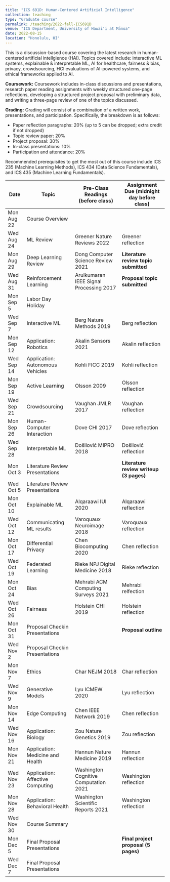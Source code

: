 ```yaml
---
title: "ICS 691D: Human-Centered Artificial Intelligence"
collection: teaching
type: "Graduate course"
permalink: /teaching/2022-fall-ICS691D
venue: "ICS Department, University of Hawaiʻi at Mānoa"
date: 2022-08-15
location: "Honolulu, HI"
---
```


This is a discussion-based course covering the latest research in human-centered artificial intellgience (HAI). Topics covered include: interactive ML systems, explainable & interpretable ML, AI for healthcare, fairness & bias, privacy, crowdsourcing, HCI evaluations of AI-powered systems, and ethical frameworks applied to AI. 

**Coursework:** Coursework includes in-class discussions and presentations, research paper reading assignments with weekly structured one-page reflections, developing a structured project proposal with preliminary data, and writing a three-page review of one of the topics discussed.

**Grading:** Grading will consist of a combination of a written work, presentations, and participation. Specifically, the breakdown is as follows:
* Paper reflection paragraphs: 20% (up to 5 can be dropped; extra credit if not dropped)
* Topic review paper: 20%
* Project proposal: 30%
* In-class presentations: 10%
* Participation and attendance: 20%

Recommended prerequisites to get the most out of this course include ICS 235 (Machine Learning Methods), ICS 434 (Data Science Fundamentals), and ICS 435 (Machine Learning Fundamentals).

| Date         | Topic                             | Pre-Class Readings (before class)       | Assignment Due (midnight day before class) |
| -            | -                                 | -                                       | -                                          |
| Mon Aug 22   | Course Overview                   |                                         |                                            |
| Wed Aug 24   | ML Review                         | Greener Nature Reviews 2022             | Greener reflection                         |
| Mon Aug 29   | Deep Learning Review              | Dong Computer Science Review 2021       | **Literature review topic submitted**      |
| Wed Aug 31   | Reinforcement Learning            | Arulkumaran IEEE Signal Processing 2017 | **Proposal topic submitted**               |
| Mon Sep 5    | Labor Day Holiday                 |                                         |                                            |
| Wed Sep 7    | Interactive ML                    | Berg Nature Methods 2019                | Berg reflection                            |
| Mon Sep 12   | Application: Robotics             | Akalin Sensors 2021                     | Akalin reflection                          |
| Wed Sep 14   | Application: Autonomous Vehicles  | Kohli FICC 2019                         | Kohli reflection                           |
| Mon Sep 19   | Active Learning                   | Olsson 2009                             | Olsson reflection                          |
| Wed Sep 21   | Crowdsourcing                     | Vaughan JMLR 2017                       | Vaughan reflection                         |
| Mon Sep 26   | Human-Computer Interaction        | Dove CHI 2017                           | Dove reflection                            |
| Wed Sep 28   | Interpretable ML                  | Došilović MIPRO 2018                    | Došilović reflection                       |
| Mon Oct 3    | Literature Review Presentations   |                                         | **Literature review writeup (3 pages)**    |
| Wed Oct 5    | Literature Review Presentations   |                                         |                                            |
| Mon Oct 10   | Explainable ML                    | Alqaraawi IUI 2020                      | Alqaraawi reflection                       |
| Wed Oct 12   | Communicating ML results          | Varoquaux Neuroimage 2018               | Varoquaux reflection                       |
| Mon Oct 17   | Differential Privacy              | Chen Biocomputing 2020                  | Chen reflection                            |
| Wed Oct 19   | Federated Learning                | Rieke NPJ Digital Medicine 2018         | Rieke reflection                           |
| Mon Oct 24   | Bias                              | Mehrabi ACM Computing Surveys 2021      | Mehrabi relfection                         |
| Wed Oct 26   | Fairness                          | Holstein CHI 2019                       | Holstein reflection                        |
| Mon Oct 31   | Proposal Checkin Presentations    |                                         | **Proposal outline**                       |
| Wed Nov 2    | Proposal Checkin Presentations    |                                         |                                            |
| Mon Nov 7    | Ethics                            | Char NEJM 2018                          | Char reflection                            |
| Wed Nov 9    | Generative Models                 | Lyu ICMEW 2020                          | Lyu reflection                             |
| Mon Nov 14   | Edge Computing                    | Chen IEEE Network 2019                  | Chen reflection                            |
| Wed Nov 16   | Application: Biology              | Zou Nature Genetics 2019                | Zou reflection                             |
| Mon Nov 21   | Application: Medicine and Health  | Hannun Nature Medicine 2019             | Hannun reflection                          |
| Wed Nov 23   | Application: Affective Computing  | Washington Cognitive Computation 2021   | Washington reflection                      |
| Mon Nov 28   | Application: Behavioral Health    | Washington Scientific Reports 2021      | Washington reflection                      |
| Wed Nov 30   | Course Summary                    |                                         |                                            |
| Mon Dec 5    | Final Proposal Presentations      |                                         | **Final project proposal (5 pages)**       |
| Wed Dec 7    | Final Proposal Presentations      |                                         |                                            |


